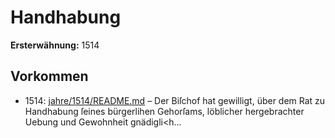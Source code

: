 # Handhabung

**Ersterwähnung:** 1514

## Vorkommen
- 1514: [jahre/1514/README.md](../jahre/1514/README.md) – Der
Biſchof hat gewilligt, über dem Rat zu Handhabung ſeines
bürgerlihen Gehorſams, löblicher hergebrachter Uebung und
Gewohnheit gnädigli<h...
